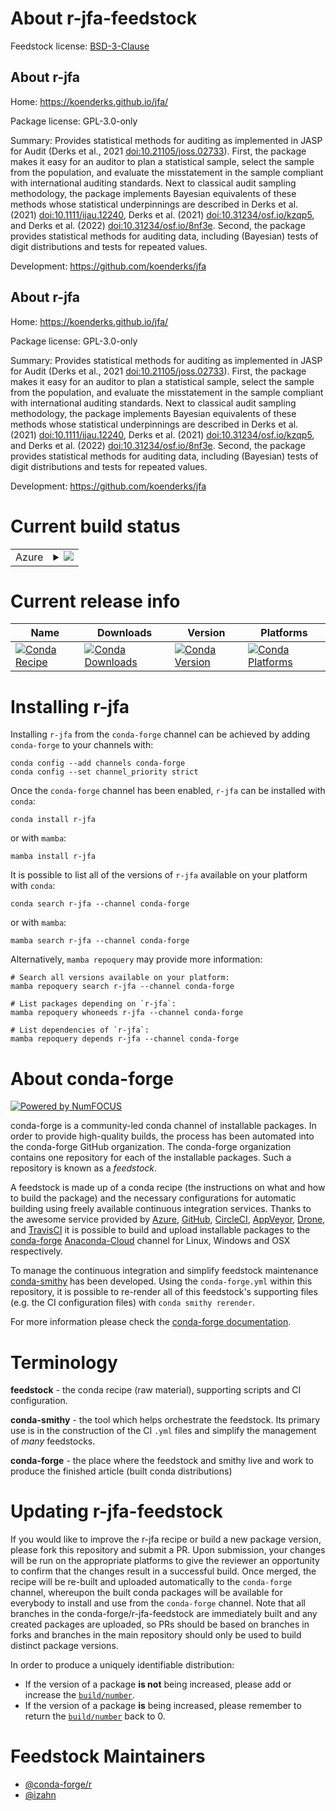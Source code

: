 About r-jfa-feedstock
=====================

Feedstock license: [BSD-3-Clause](https://github.com/conda-forge/r-jfa-feedstock/blob/main/LICENSE.txt)


About r-jfa
-----------

Home: https://koenderks.github.io/jfa/

Package license: GPL-3.0-only

Summary: Provides statistical methods for auditing as implemented in JASP for Audit (Derks et al., 2021 <doi:10.21105/joss.02733>). First, the package makes it easy for an auditor to plan a statistical sample, select the sample from the population, and evaluate the misstatement in the sample compliant with international auditing standards. Next to classical audit sampling methodology, the package implements Bayesian equivalents of these methods whose statistical underpinnings are described in Derks et al. (2021) <doi:10.1111/ijau.12240>, Derks et al. (2021) <doi:10.31234/osf.io/kzqp5>, and Derks et al. (2022) <doi:10.31234/osf.io/8nf3e>. Second, the package provides statistical methods for auditing data, including (Bayesian) tests of digit distributions and tests for repeated values.

Development: https://github.com/koenderks/jfa

About r-jfa
-----------

Home: https://koenderks.github.io/jfa/

Package license: GPL-3.0-only

Summary: Provides statistical methods for auditing as implemented in JASP for Audit (Derks et al., 2021 <doi:10.21105/joss.02733>). First, the package makes it easy for an auditor to plan a statistical sample, select the sample from the population, and evaluate the misstatement in the sample compliant with international auditing standards. Next to classical audit sampling methodology, the package implements Bayesian equivalents of these methods whose statistical underpinnings are described in Derks et al. (2021) <doi:10.1111/ijau.12240>, Derks et al. (2021) <doi:10.31234/osf.io/kzqp5>, and Derks et al. (2022) <doi:10.31234/osf.io/8nf3e>. Second, the package provides statistical methods for auditing data, including (Bayesian) tests of digit distributions and tests for repeated values.

Development: https://github.com/koenderks/jfa

Current build status
====================


<table>
    
  <tr>
    <td>Azure</td>
    <td>
      <details>
        <summary>
          <a href="https://dev.azure.com/conda-forge/feedstock-builds/_build/latest?definitionId=13362&branchName=main">
            <img src="https://dev.azure.com/conda-forge/feedstock-builds/_apis/build/status/r-jfa-feedstock?branchName=main">
          </a>
        </summary>
        <table>
          <thead><tr><th>Variant</th><th>Status</th></tr></thead>
          <tbody><tr>
              <td>linux_64_r_base4.2</td>
              <td>
                <a href="https://dev.azure.com/conda-forge/feedstock-builds/_build/latest?definitionId=13362&branchName=main">
                  <img src="https://dev.azure.com/conda-forge/feedstock-builds/_apis/build/status/r-jfa-feedstock?branchName=main&jobName=linux&configuration=linux%20linux_64_r_base4.2" alt="variant">
                </a>
              </td>
            </tr><tr>
              <td>linux_64_r_base4.3</td>
              <td>
                <a href="https://dev.azure.com/conda-forge/feedstock-builds/_build/latest?definitionId=13362&branchName=main">
                  <img src="https://dev.azure.com/conda-forge/feedstock-builds/_apis/build/status/r-jfa-feedstock?branchName=main&jobName=linux&configuration=linux%20linux_64_r_base4.3" alt="variant">
                </a>
              </td>
            </tr><tr>
              <td>osx_64_r_base4.2</td>
              <td>
                <a href="https://dev.azure.com/conda-forge/feedstock-builds/_build/latest?definitionId=13362&branchName=main">
                  <img src="https://dev.azure.com/conda-forge/feedstock-builds/_apis/build/status/r-jfa-feedstock?branchName=main&jobName=osx&configuration=osx%20osx_64_r_base4.2" alt="variant">
                </a>
              </td>
            </tr><tr>
              <td>osx_64_r_base4.3</td>
              <td>
                <a href="https://dev.azure.com/conda-forge/feedstock-builds/_build/latest?definitionId=13362&branchName=main">
                  <img src="https://dev.azure.com/conda-forge/feedstock-builds/_apis/build/status/r-jfa-feedstock?branchName=main&jobName=osx&configuration=osx%20osx_64_r_base4.3" alt="variant">
                </a>
              </td>
            </tr><tr>
              <td>win_64</td>
              <td>
                <a href="https://dev.azure.com/conda-forge/feedstock-builds/_build/latest?definitionId=13362&branchName=main">
                  <img src="https://dev.azure.com/conda-forge/feedstock-builds/_apis/build/status/r-jfa-feedstock?branchName=main&jobName=win&configuration=win%20win_64_" alt="variant">
                </a>
              </td>
            </tr>
          </tbody>
        </table>
      </details>
    </td>
  </tr>
</table>

Current release info
====================

| Name | Downloads | Version | Platforms |
| --- | --- | --- | --- |
| [![Conda Recipe](https://img.shields.io/badge/recipe-r--jfa-green.svg)](https://anaconda.org/conda-forge/r-jfa) | [![Conda Downloads](https://img.shields.io/conda/dn/conda-forge/r-jfa.svg)](https://anaconda.org/conda-forge/r-jfa) | [![Conda Version](https://img.shields.io/conda/vn/conda-forge/r-jfa.svg)](https://anaconda.org/conda-forge/r-jfa) | [![Conda Platforms](https://img.shields.io/conda/pn/conda-forge/r-jfa.svg)](https://anaconda.org/conda-forge/r-jfa) |

Installing r-jfa
================

Installing `r-jfa` from the `conda-forge` channel can be achieved by adding `conda-forge` to your channels with:

```
conda config --add channels conda-forge
conda config --set channel_priority strict
```

Once the `conda-forge` channel has been enabled, `r-jfa` can be installed with `conda`:

```
conda install r-jfa
```

or with `mamba`:

```
mamba install r-jfa
```

It is possible to list all of the versions of `r-jfa` available on your platform with `conda`:

```
conda search r-jfa --channel conda-forge
```

or with `mamba`:

```
mamba search r-jfa --channel conda-forge
```

Alternatively, `mamba repoquery` may provide more information:

```
# Search all versions available on your platform:
mamba repoquery search r-jfa --channel conda-forge

# List packages depending on `r-jfa`:
mamba repoquery whoneeds r-jfa --channel conda-forge

# List dependencies of `r-jfa`:
mamba repoquery depends r-jfa --channel conda-forge
```


About conda-forge
=================

[![Powered by
NumFOCUS](https://img.shields.io/badge/powered%20by-NumFOCUS-orange.svg?style=flat&colorA=E1523D&colorB=007D8A)](https://numfocus.org)

conda-forge is a community-led conda channel of installable packages.
In order to provide high-quality builds, the process has been automated into the
conda-forge GitHub organization. The conda-forge organization contains one repository
for each of the installable packages. Such a repository is known as a *feedstock*.

A feedstock is made up of a conda recipe (the instructions on what and how to build
the package) and the necessary configurations for automatic building using freely
available continuous integration services. Thanks to the awesome service provided by
[Azure](https://azure.microsoft.com/en-us/services/devops/), [GitHub](https://github.com/),
[CircleCI](https://circleci.com/), [AppVeyor](https://www.appveyor.com/),
[Drone](https://cloud.drone.io/welcome), and [TravisCI](https://travis-ci.com/)
it is possible to build and upload installable packages to the
[conda-forge](https://anaconda.org/conda-forge) [Anaconda-Cloud](https://anaconda.org/)
channel for Linux, Windows and OSX respectively.

To manage the continuous integration and simplify feedstock maintenance
[conda-smithy](https://github.com/conda-forge/conda-smithy) has been developed.
Using the ``conda-forge.yml`` within this repository, it is possible to re-render all of
this feedstock's supporting files (e.g. the CI configuration files) with ``conda smithy rerender``.

For more information please check the [conda-forge documentation](https://conda-forge.org/docs/).

Terminology
===========

**feedstock** - the conda recipe (raw material), supporting scripts and CI configuration.

**conda-smithy** - the tool which helps orchestrate the feedstock.
                   Its primary use is in the construction of the CI ``.yml`` files
                   and simplify the management of *many* feedstocks.

**conda-forge** - the place where the feedstock and smithy live and work to
                  produce the finished article (built conda distributions)


Updating r-jfa-feedstock
========================

If you would like to improve the r-jfa recipe or build a new
package version, please fork this repository and submit a PR. Upon submission,
your changes will be run on the appropriate platforms to give the reviewer an
opportunity to confirm that the changes result in a successful build. Once
merged, the recipe will be re-built and uploaded automatically to the
`conda-forge` channel, whereupon the built conda packages will be available for
everybody to install and use from the `conda-forge` channel.
Note that all branches in the conda-forge/r-jfa-feedstock are
immediately built and any created packages are uploaded, so PRs should be based
on branches in forks and branches in the main repository should only be used to
build distinct package versions.

In order to produce a uniquely identifiable distribution:
 * If the version of a package **is not** being increased, please add or increase
   the [``build/number``](https://docs.conda.io/projects/conda-build/en/latest/resources/define-metadata.html#build-number-and-string).
 * If the version of a package **is** being increased, please remember to return
   the [``build/number``](https://docs.conda.io/projects/conda-build/en/latest/resources/define-metadata.html#build-number-and-string)
   back to 0.

Feedstock Maintainers
=====================

* [@conda-forge/r](https://github.com/conda-forge/r/)
* [@izahn](https://github.com/izahn/)

